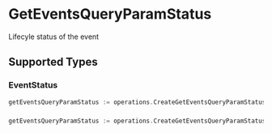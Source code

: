 # GetEventsQueryParamStatus

Lifecyle status of the event


## Supported Types

### EventStatus

```go
getEventsQueryParamStatus := operations.CreateGetEventsQueryParamStatusEventStatus(components.EventStatus{/* values here */})
```

### 

```go
getEventsQueryParamStatus := operations.CreateGetEventsQueryParamStatusArrayOfEventStatus([]components.EventStatus{/* values here */})
```


